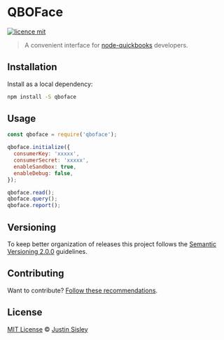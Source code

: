 # QBOFace

[![licence mit](https://img.shields.io/badge/licence-MIT-blue.svg)](https://github.com/justinsisley/qboface/blob/master/LICENSE)

> A convenient interface for [node-quickbooks](https://github.com/mcohen01/node-quickbooks) developers.

## Installation

Install as a local dependency:

```bash
npm install -S qboface
```

## Usage

```javascript
const qboface = require('qboface');

qboface.initialize({
  consumerKey: 'xxxxx',
  consumerSecret: 'xxxxx',
  enableSandbox: true,
  enableDebug: false,
});

qboface.read();
qboface.query();
qboface.report();
```

## Versioning

To keep better organization of releases this project follows the [Semantic Versioning 2.0.0](http://semver.org/) guidelines.

## Contributing
Want to contribute? [Follow these recommendations](https://github.com/justinsisley/qboface/blob/master/CONTRIBUTING.md).

## License
[MIT License](https://github.com/justinsisley/qboface/blob/master/LICENSE.md) © [Justin Sisley](http://justinsisley.com/)